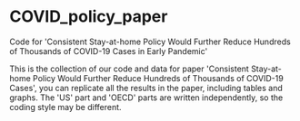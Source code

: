 # COVID_policy_paper
Code for 'Consistent Stay-at-home Policy Would Further Reduce Hundreds of Thousands of COVID-19 Cases in Early Pandemic'

This is the collection of our code and data for paper 'Consistent Stay-at-home Policy Would Further Reduce Hundreds of Thousands of COVID-19 Cases', you can replicate all the results in the paper, including tables and graphs. The 'US' part and 'OECD' parts are written independently, so the coding style may be different.  
